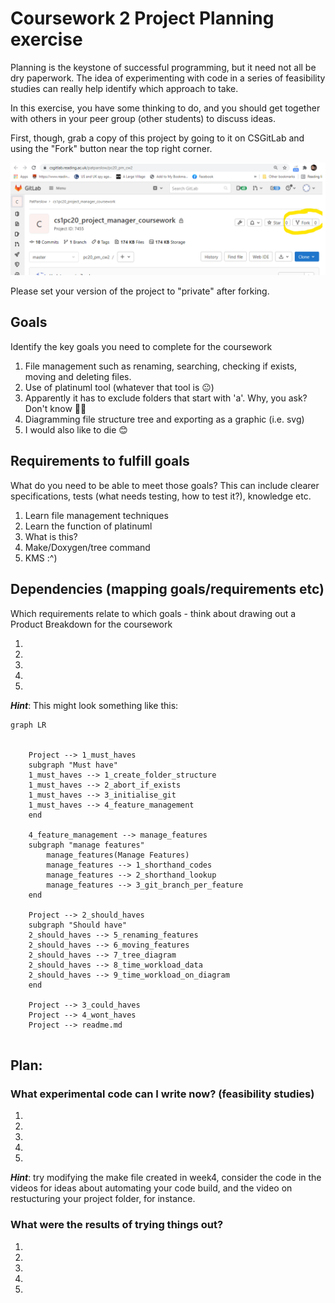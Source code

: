 # Coursework 2 Project Planning exercise

Planning is the keystone of successful programming, but it need not all be dry paperwork.  The idea of experimenting with code in a series of feasibility studies can really help identify which approach to take.

In this exercise, you have some thinking to do, and you should get together with others in your peer group (other students) to discuss ideas.

First, though, grab a copy of this project by going to it on CSGitLab and using the "Fork" button near the top right corner.

![image.png](./image.png)

Please set your version of the project to "private" after forking.

## Goals 

Identify the key goals you need to complete for the coursework

1. File management such as renaming, searching, checking if exists, moving and deleting files.
2. Use of platinuml tool (whatever that tool is 😐)
3. Apparently it has to exclude folders that start with 'a'. Why, you ask? Don't know 🤷‍♂️
4. Diagramming file structure tree and exporting as a graphic (i.e. svg)
5. I would also like to die 😊


## Requirements to fulfill goals

What do you need to be able to meet those goals?  This can include clearer specifications, tests (what needs testing, how to test it?), knowledge etc.

1. Learn file management techniques
2. Learn the function of platinuml
3. What is this?
4. Make/Doxygen/tree command
5. KMS :^)

## Dependencies (mapping goals/requirements etc)

Which requirements relate to which goals - think about drawing out a Product Breakdown for the coursework

1.
1.
1.
1.
1.

_**Hint**_: This might look something like this:

```mermaid
graph LR

    
    Project --> 1_must_haves
    subgraph "Must have"
    1_must_haves --> 1_create_folder_structure
    1_must_haves --> 2_abort_if_exists
    1_must_haves --> 3_initialise_git
    1_must_haves --> 4_feature_management
    end
    
    4_feature_management --> manage_features
    subgraph "manage features"
        manage_features(Manage Features)
        manage_features --> 1_shorthand_codes
        manage_features --> 2_shorthand_lookup
        manage_features --> 3_git_branch_per_feature
    end
 
    Project --> 2_should_haves
    subgraph "Should have"
    2_should_haves --> 5_renaming_features
    2_should_haves --> 6_moving_features
    2_should_haves --> 7_tree_diagram
    2_should_haves --> 8_time_workload_data
    2_should_haves --> 9_time_workload_on_diagram
    end
    
    Project --> 3_could_haves
    Project --> 4_wont_haves
    Project --> readme.md
    

```

## Plan:

### What experimental code can I write now? (feasibility studies)

1. 
1.
1.
1.
1.

_**Hint**_: try modifying the make file created in week4, consider the code in the videos for ideas about automating your code build, and the video on restucturing your project folder, for instance.

### What were the results of trying things out?

1.
1.
1.
1.
1.
